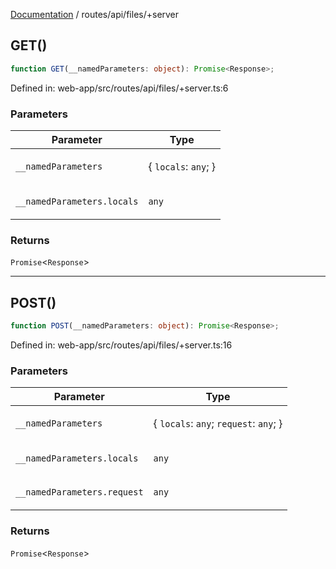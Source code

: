 [Documentation](../../../modules.md) / routes/api/files/+server

## GET()

```ts
function GET(__namedParameters: object): Promise<Response>;
```

Defined in: web-app/src/routes/api/files/+server.ts:6

### Parameters

<table>
<thead>
<tr>
<th>Parameter</th>
<th>Type</th>
</tr>
</thead>
<tbody>
<tr>
<td>

`__namedParameters`

</td>
<td>

\{ `locals`: `any`; \}

</td>
</tr>
<tr>
<td>

`__namedParameters.locals`

</td>
<td>

`any`

</td>
</tr>
</tbody>
</table>

### Returns

`Promise`&lt;`Response`&gt;

***

## POST()

```ts
function POST(__namedParameters: object): Promise<Response>;
```

Defined in: web-app/src/routes/api/files/+server.ts:16

### Parameters

<table>
<thead>
<tr>
<th>Parameter</th>
<th>Type</th>
</tr>
</thead>
<tbody>
<tr>
<td>

`__namedParameters`

</td>
<td>

\{ `locals`: `any`; `request`: `any`; \}

</td>
</tr>
<tr>
<td>

`__namedParameters.locals`

</td>
<td>

`any`

</td>
</tr>
<tr>
<td>

`__namedParameters.request`

</td>
<td>

`any`

</td>
</tr>
</tbody>
</table>

### Returns

`Promise`&lt;`Response`&gt;
